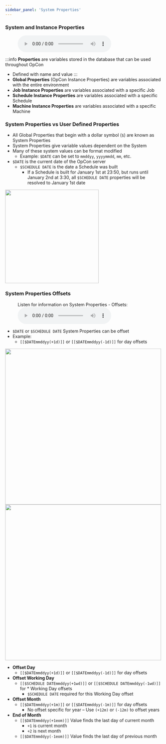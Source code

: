 ```yaml
---
sidebar_panel: 'System Properties'
---
```


### System and Instance Properties

<figure>
    <audio
        controls
        src="audiobasic/SystemAndInstanceProperties.mp3">
            Your browser does not support the
            <code>audio</code> element.
    </audio>
</figure>

:::info
**Properties** are variables stored in the database that can be used throughout OpCon
* Defined with name and value
:::
* **Global Properties** (OpCon Instance Properties) are variables associated with the entire environment  
* **Job Instance Properties** are variables associated with a specific Job
* **Schedule Instance Properties** are variables associated with a specific Schedule
* **Machine Instance Properties** are variables associated with a specific Machine 

### System Properties vs User Defined Properties 

* All Global Properties that begin with a dollar symbol (```$```) are known as System Properties
* System Properties give variable values dependent on the System 
* Many of these system values can be format modified 
    * Example: ```$DATE``` can be set to ```mmddyy```, ```yyyymmdd```, ```mm```, etc. 
* ```$DATE``` is the current date of the OpCon server
    * ```$SCHEDULE DATE``` is the date a Schedule was built
        * If a Schedule is built for January 1st at 23:50, but runs until January 2nd at 3:30, all ```$SCHEDULE DATE``` properties will be resolved to January 1st date

<a href="imgbasic/334.png" target="_blank"><img src="imgbasic/334.png" width="300"></img></a>

### System Properties Offsets

<figure>
    <figcaption>Listen for information on System Properties - Offsets:</figcaption>
    <audio
        controls
        src="audiobasic/SystemPropertiesOffsets.mp3">
            Your browser does not support the
            <code>audio</code> element.
    </audio>
</figure>

* ```$DATE``` or ```$SCHEDULE DATE``` System Properties can be offset
* Example:
    * ```[[$DATEmmddyy(+1d)]]``` or ```[[$DATEmmddyy(-1d)]]``` for day offsets

<a href="imgbasic/335.png" target="_blank"><img src="imgbasic/335.png" width="500"></img></a>  
<a href="imgbasic/336.png" target="_blank"><img src="imgbasic/336.png" width="500"></img></a>  

* **Offset Day**
    * ```[[$DATEmmddyy(+1d)]]``` or ```[[$DATEmmddyy(-1d)]]``` for day offsets
* **Offset Working Day**
    * ```[[$SCHEDULE DATEmmddyy(+1wd)]]``` or ```[[$SCHEDULE DATEmmddyy(-1wd)]]``` for * Working Day offsets
        * ```$SCHEDULE DATE``` required for this Working Day offset
* **Offset Month**
    * ```[[$DATEmmddyy(+1m)]]``` or ```[[$DATEmmddyy(-1m)]]``` for day offsets
        * No offset specific for year – Use ```(+12m)``` or ```(-12m)``` to offset years
* **End of Month**
    * ```[[$DATEmmddyy(+1eom)]]``` Value finds the last day of current month
        * ```+1``` is current month 
        * ```+2``` is next month
    * ```[[$DATEmmddyy(-1eom)]]``` Value finds the last day of previous month